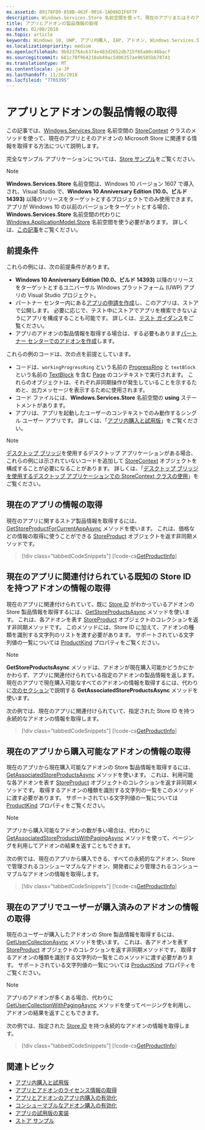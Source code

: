 ```yaml
---
ms.assetid: 89178FD9-850B-462F-9016-1AD86D1F6F7F
description: Windows.Services.Store 名前空間を使って、現在のアプリまたはそのアドオンのストアに関連する製品情報を取得する方法について説明します。
title: アプリとアドオンの製品情報の取得
ms.date: 02/08/2018
ms.topic: article
keywords: Windows 10, UWP, アプリ内購入, IAP, アドオン, Windows.Services.Store
ms.localizationpriority: medium
ms.openlocfilehash: 9b923764c6374e403d2652db715f65a80c48bacf
ms.sourcegitcommit: 681c70f964210ab49ac5d06357ae96505bb78741
ms.translationtype: MT
ms.contentlocale: ja-JP
ms.lasthandoff: 11/26/2018
ms.locfileid: "7705395"
---
```

# <a name="get-product-info-for-apps-and-add-ons"></a>アプリとアドオンの製品情報の取得

この記事では、[Windows.Services.Store](https://msdn.microsoft.com/library/windows/apps/windows.services.store.aspx) 名前空間の [StoreContext](https://msdn.microsoft.com/library/windows/apps/windows.services.store.storecontext.aspx) クラスのメソッドを使って、現在のアプリとそのアドオンの Microsoft Store に関連する情報を取得する方法について説明します。

完全なサンプル アプリケーションについては、[Store サンプル](https://github.com/Microsoft/Windows-universal-samples/tree/master/Samples/Store)をご覧ください。

> [!NOTE]
> **Windows.Services.Store** 名前空間は、Windows 10 バージョン 1607 で導入され、Visual Studio で、**Windows 10 Anniversary Edition (10.0、ビルド 14393)** 以降のリリースをターゲットとするプロジェクトでのみ使用できます。 アプリが Windows 10 の以前のバージョンをターゲットとする場合、**Windows.Services.Store** 名前空間の代わりに [Windows.ApplicationModel.Store](https://msdn.microsoft.com/library/windows/apps/windows.applicationmodel.store.aspx) 名前空間を使う必要があります。 詳しくは、[この記事](in-app-purchases-and-trials-using-the-windows-applicationmodel-store-namespace.md)をご覧ください。

## <a name="prerequisites"></a>前提条件

これらの例には、次の前提条件があります。
* **Windows 10 Anniversary Edition (10.0、ビルド 14393)** 以降のリリースをターゲットとするユニバーサル Windows プラットフォーム (UWP) アプリの Visual Studio プロジェクト。
* パートナー センター内にある[アプリの申請を作成](https://msdn.microsoft.com/windows/uwp/publish/app-submissions)し、このアプリは、ストアで公開します。 必要に応じで、テスト中にストアでアプリを検索できないようにアプリを構成することも可能です。 詳しくは、[テスト ガイダンス](in-app-purchases-and-trials.md#testing)をご覧ください。
* アプリのアドオンの製品情報を取得する場合は、する必要もあります[パートナー センターでのアドオンを作成](../publish/add-on-submissions.md)します。

これらの例のコードは、次の点を前提としています。
* コードは、```workingProgressRing``` という名前の [ProgressRing](https://msdn.microsoft.com/library/windows/apps/windows.ui.xaml.controls.progressring.aspx) と ```textBlock``` という名前の [TextBlock](https://msdn.microsoft.com/library/windows/apps/windows.ui.xaml.controls.textblock.aspx) を含む [Page](https://msdn.microsoft.com/library/windows/apps/windows.ui.xaml.controls.page.aspx) のコンテキストで実行されます。 これらのオブジェクトは、それぞれ非同期操作が発生していることを示するためと、出力メッセージを表示するために使用されます。
* コード ファイルには、**Windows.Services.Store** 名前空間の **using** ステートメントがあります。
* アプリは、アプリを起動したユーザーのコンテキストでのみ動作するシングル ユーザー アプリです。 詳しくは、「[アプリ内購入と試用版](in-app-purchases-and-trials.md#api_intro)」をご覧ください。

> [!NOTE]
> [デスクトップ ブリッジ](https://developer.microsoft.com/windows/bridges/desktop)を使用するデスクトップ アプリケーションがある場合、これらの例には示されていないコードを追加して [StoreContext](https://msdn.microsoft.com/library/windows/apps/windows.services.store.storecontext.aspx) オブジェクトを構成することが必要になることがあります。 詳しくは、「[デスクトップ ブリッジを使用するデスクトップ アプリケーションでの StoreContext クラスの使用](in-app-purchases-and-trials.md#desktop)」をご覧ください。

## <a name="get-info-for-the-current-app"></a>現在のアプリの情報の取得

現在のアプリに関するストア製品情報を取得するには、[GetStoreProductForCurrentAppAsync](https://docs.microsoft.com/uwp/api/windows.services.store.storecontext.getstoreproductforcurrentappasync) メソッドを使います。 これは、価格などの情報の取得に使うことができる [StoreProduct](https://msdn.microsoft.com/library/windows/apps/windows.services.store.storeproduct.aspx) オブジェクトを返す非同期メソッドです。

> [!div class="tabbedCodeSnippets"]
[!code-cs[GetProductInfo](./code/InAppPurchasesAndLicenses_RS1/cs/GetAppInfoPage.xaml.cs#GetAppInfo)]

## <a name="get-info-for-add-ons-with-known-store-ids-that-are-associated-with-the-current-app"></a>現在のアプリに関連付けられている既知の Store ID を持つアドオンの情報の取得

現在のアプリに関連付けられていて、既に [Store ID](in-app-purchases-and-trials.md#store_ids) がわかっているアドオンの Store 製品情報を取得するには、[GetStoreProductsAsync](https://docs.microsoft.com/uwp/api/windows.services.store.storecontext.getstoreproductsasync) メソッドを使います。 これは、各アドオンを表す [StoreProduct](https://msdn.microsoft.com/library/windows/apps/windows.services.store.storeproduct.aspx) オブジェクトのコレクションを返す非同期メソッドです。 このメソッドには、Store ID に加えて、アドオンの種類を識別する文字列のリストを渡す必要があります。 サポートされている文字列値の一覧については [ProductKind](https://docs.microsoft.com/uwp/api/windows.services.store.storeproduct.productkind) プロパティをご覧ください。

> [!NOTE]
> **GetStoreProductsAsync** メソッドは、アドオンが現在購入可能かどうかにかかわらず、アプリに関連付けられている指定のアドオンの製品情報を返します。 現在のアプリで現在購入可能なすべてのアドオンの情報を取得するには、代わりに[次のセクション](#get-info-for-add-ons-that-are-available-for-purchase-from-the-current-app)で説明する **GetAssociatedStoreProductsAsync** メソッドを使います。

次の例では、現在のアプリに関連付けられていて、指定された Store ID を持つ永続的なアドオンの情報を取得します。

> [!div class="tabbedCodeSnippets"]
[!code-cs[GetProductInfo](./code/InAppPurchasesAndLicenses_RS1/cs/GetProductInfoPage.xaml.cs#GetProductInfo)]

## <a name="get-info-for-add-ons-that-are-available-for-purchase-from-the-current-app"></a>現在のアプリから購入可能なアドオンの情報の取得

現在のアプリから現在購入可能なアドオンの Store 製品情報を取得するには、[GetAssociatedStoreProductsAsync](https://docs.microsoft.com/uwp/api/windows.services.store.storecontext.getassociatedstoreproductsasync) メソッドを使います。 これは、利用可能な各アドオンを表す [StoreProduct](https://msdn.microsoft.com/library/windows/apps/windows.services.store.storeproduct.aspx) オブジェクトのコレクションを返す非同期メソッドです。 取得するアドオンの種類を識別する文字列の一覧をこのメソッドに渡す必要があります。 サポートされている文字列値の一覧については [ProductKind](https://docs.microsoft.com/uwp/api/windows.services.store.storeproduct.productkind) プロパティをご覧ください。

> [!NOTE]
> アプリから購入可能なアドオンの数が多い場合は、代わりに [GetAssociatedStoreProductsWithPagingAsync](https://docs.microsoft.com/uwp/api/Windows.Services.Store.StoreContext.GetAssociatedStoreProductsWithPagingAsync) メソッドを使って、ページングを利用してアドオンの結果を返すこともできます。

次の例では、現在のアプリから購入できる、すべての永続的なアドオン、Store で管理されるコンシューマブルなアドオン、開発者により管理されるコンシューマブルなアドオンの情報を取得します。

> [!div class="tabbedCodeSnippets"]
[!code-cs[GetProductInfo](./code/InAppPurchasesAndLicenses_RS1/cs/GetAddOnInfoPage.xaml.cs#GetAddOnInfo)]


## <a name="get-info-for-add-ons-for-the-current-app-that-the-user-has-purchased"></a>現在のアプリでユーザーが購入済みのアドオンの情報の取得

現在のユーザーが購入したアドオンの Store 製品情報を取得するには、[GetUserCollectionAsync](https://docs.microsoft.com/uwp/api/windows.services.store.storecontext.getusercollectionasync) メソッドを使います。 これは、各アドオンを表す [StoreProduct](https://msdn.microsoft.com/library/windows/apps/windows.services.store.storeproduct.aspx) オブジェクトのコレクションを返す非同期メソッドです。 取得するアドオンの種類を識別する文字列の一覧をこのメソッドに渡す必要があります。 サポートされている文字列値の一覧については [ProductKind](https://msdn.microsoft.com/library/windows/apps/windows.services.store.storeproduct.productkind.aspx) プロパティをご覧ください。

> [!NOTE]
> アプリのアドオンが多くある場合、代わりに [GetUserCollectionWithPagingAsync](https://docs.microsoft.com/uwp/api/windows.services.store.storecontext.getusercollectionwithpagingasync) メソッドを使ってページングを利用し、アドオンの結果を返すこともできます。

次の例では、指定された [Store ID](in-app-purchases-and-trials.md#store_ids) を持つ永続的なアドオンの情報を取得します。

> [!div class="tabbedCodeSnippets"]
[!code-cs[GetProductInfo](./code/InAppPurchasesAndLicenses_RS1/cs/GetUserCollectionPage.xaml.cs#GetUserCollection)]

## <a name="related-topics"></a>関連トピック

* [アプリ内購入と試用版](in-app-purchases-and-trials.md)
* [アプリとアドオンのライセンス情報の取得](get-license-info-for-apps-and-add-ons.md)
* [アプリとアドオンのアプリ内購入の有効化](enable-in-app-purchases-of-apps-and-add-ons.md)
* [コンシューマブルなアドオン購入の有効化](enable-consumable-add-on-purchases.md)
* [アプリの試用版の実装](implement-a-trial-version-of-your-app.md)
* [ストア サンプル](https://github.com/Microsoft/Windows-universal-samples/tree/master/Samples/Store)
